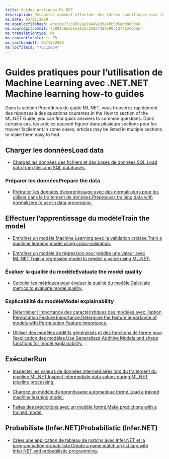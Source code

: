 ```yaml
---
title: Guides pratiques ML.NET
description: Découvrez comment effectuer des tâches spécifiques pour faciliter la création de solutions IA personnalisées et l’intégration de Machine Learning dans vos applications .NET.
ms.date: 03/01/2019
ms.openlocfilehash: 4ce2de77c35062aa19449e3ba6bb3d5abd003d60
ms.sourcegitcommit: 7588136e355e10cbc2582f389c90c127363c02a5
ms.translationtype: MT
ms.contentlocale: fr-FR
ms.lasthandoff: 03/15/2020
ms.locfileid: "75715664"
---
```

# <a name="net-machine-learning-how-to-guides"></a><span data-ttu-id="e2767-103">Guides pratiques pour l’utilisation de Machine Learning avec .NET</span><span class="sxs-lookup"><span data-stu-id="e2767-103">.NET Machine learning how-to guides</span></span>

<span data-ttu-id="e2767-104">Dans la section Procédures du guide ML.NET, vous trouverez rapidement des réponses à des questions courantes.</span><span class="sxs-lookup"><span data-stu-id="e2767-104">In the How to section of the ML.NET Guide, you can find quick answers to common questions.</span></span> <span data-ttu-id="e2767-105">Dans certains cas, les articles peuvent figurer dans plusieurs sections pour les trouver facilement.</span><span class="sxs-lookup"><span data-stu-id="e2767-105">In some cases, articles may be listed in multiple sections to make them easy to find.</span></span>

## <a name="load-data"></a><span data-ttu-id="e2767-106">Charger les données</span><span class="sxs-lookup"><span data-stu-id="e2767-106">Load data</span></span>

* [<span data-ttu-id="e2767-107">Chargez les données des fichiers et des bases de données SQL.</span><span class="sxs-lookup"><span data-stu-id="e2767-107">Load data from files and SQL databases.</span></span>](load-data-ml-net.md)

### <a name="prepare-the-data"></a><span data-ttu-id="e2767-108">Préparer les données</span><span class="sxs-lookup"><span data-stu-id="e2767-108">Prepare the data</span></span>

* [<span data-ttu-id="e2767-109">Prétraiter les données d’apprentissage avec des normaliseurs pour les utiliser dans le traitement de données.</span><span class="sxs-lookup"><span data-stu-id="e2767-109">Preprocess training data with normalizers to use in data processing.</span></span>](normalizers-preprocess-data-ml-net.md)

## <a name="train-the-model"></a><span data-ttu-id="e2767-110">Effectuer l’apprentissage du modèle</span><span class="sxs-lookup"><span data-stu-id="e2767-110">Train the model</span></span>

* [<span data-ttu-id="e2767-111">Entraîner un modèle Machine Learning avec la validation croisée.</span><span class="sxs-lookup"><span data-stu-id="e2767-111">Train a machine learning model using cross-validation.</span></span>](train-machine-learning-model-cross-validation-ml-net.md)

* [<span data-ttu-id="e2767-112">Entraîner un modèle de régression pour prédire une valeur avec ML.NET.</span><span class="sxs-lookup"><span data-stu-id="e2767-112">Train a regression model to predict a value using ML.NET.</span></span>](train-machine-learning-model-ml-net.md)

### <a name="evaluate-the-model-quality"></a><span data-ttu-id="e2767-113">Évaluer la qualité du modèle</span><span class="sxs-lookup"><span data-stu-id="e2767-113">Evaluate the model quality</span></span>

* [<span data-ttu-id="e2767-114">Calculer les métriques pour évaluer la qualité du modèle.</span><span class="sxs-lookup"><span data-stu-id="e2767-114">Calculate metrics to evaluate model quality.</span></span>](verify-model-quality-ml-net.md)

### <a name="model-explainability"></a><span data-ttu-id="e2767-115">Explicabilité du modèle</span><span class="sxs-lookup"><span data-stu-id="e2767-115">Model explainability</span></span>

* [<span data-ttu-id="e2767-116">Déterminer l’importance des caractéristiques des modèles avec l’option Permutation Feature Importance.</span><span class="sxs-lookup"><span data-stu-id="e2767-116">Determine the feature importance of models with Permutation Feature Importance.</span></span>](explain-machine-learning-model-permutation-feature-importance-ml-net.md)

* [<span data-ttu-id="e2767-117">Utiliser des modèles additifs généralisés et des fonctions de forme pour l’explication des modèles.</span><span class="sxs-lookup"><span data-stu-id="e2767-117">Use Generalized Additive Models and shape functions for model explainability.</span></span>](use-gams-for-model-explainability.md)

## <a name="run"></a><span data-ttu-id="e2767-118">Exécuter</span><span class="sxs-lookup"><span data-stu-id="e2767-118">Run</span></span>

* [<span data-ttu-id="e2767-119">Inspecter les valeurs de données intermédiaires lors du traitement du pipeline ML.NET.</span><span class="sxs-lookup"><span data-stu-id="e2767-119">Inspect intermediate data values during ML.NET pipeline processing.</span></span>](inspect-intermediate-data-ml-net.md)

* [<span data-ttu-id="e2767-120">Chargez un modèle d’apprentissage automatique formé.</span><span class="sxs-lookup"><span data-stu-id="e2767-120">Load a trained machine learning model.</span></span>](save-load-machine-learning-models-ml-net.md)

* [<span data-ttu-id="e2767-121">Faites des prédictions avec un modèle formé.</span><span class="sxs-lookup"><span data-stu-id="e2767-121">Make predictions with a trained model.</span></span>](machine-learning-model-predictions-ml-net.md)

## <a name="probabilistic-infernet"></a><span data-ttu-id="e2767-122">Probabiliste (Infer.NET)</span><span class="sxs-lookup"><span data-stu-id="e2767-122">Probabilistic (Infer.NET)</span></span>

* [<span data-ttu-id="e2767-123">Créer une application de tableau de matchs avec Infer.NET et la programmation probabiliste.</span><span class="sxs-lookup"><span data-stu-id="e2767-123">Create a game match up list app with Infer.NET and probabilistic programming.</span></span>](matchup-app-infer-net.md)
